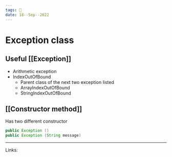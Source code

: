 ```yaml
---
tags: 🌱
date: 18--Sep--2022
---
```


# Exception class

## Useful [[Exception]]

- Arithmetic exception
- IndexOutOfBound
    - Parent class of the next two exception listed
    - ArrayIndexOutOfBound
    - StringIndexOutOfBound

## [[Constructor method]]

Has two different constructor
```java
public Exception ()
public Exception (String message)
```

---
Links: 
